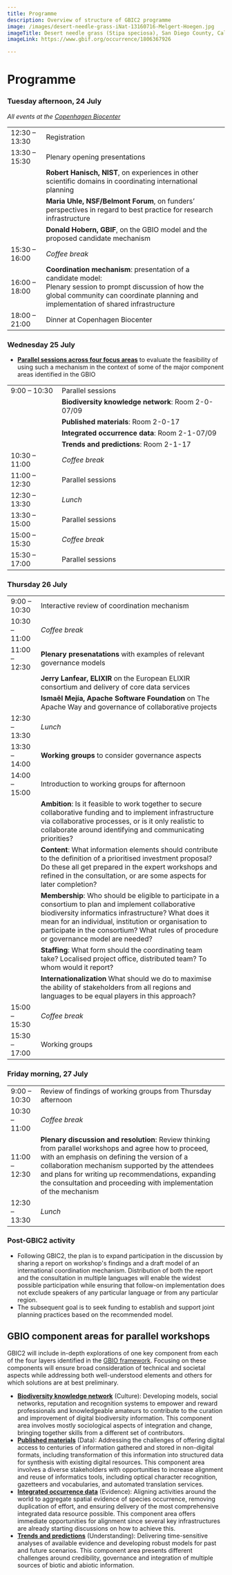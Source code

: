 ```yaml
---
title: Programme
description: Overview of structure of GBIC2 programme
image: /images/desert-needle-grass-iNat-13160716-Melgert-Hoegen.jpg
imageTitle: Desert needle grass (Stipa speciosa), San Diego County, Calif., USA. Photo Fred Melgert / Carla Hoegen, licensed under CC BY-NC 4.0 via iNaturalist.org
imageLink: https://www.gbif.org/occurrence/1806367926

---
```

# Programme

### Tuesday afternoon, 24 July 
_All events at the [Copenhagen Biocenter](https://www.biocenter.ku.dk/english/)_

|   |   |
|-------------	|-----------------------------------------------------------------------------	|
| 12:30 – 13:30 | Registration |
| 13:30 – 15:30 | Plenary opening presentations |
|  | **Robert Hanisch, NIST**, on experiences in other scientific domains in coordinating international planning |
|  | **Maria Uhle, NSF/Belmont Forum**, on funders’ perspectives in regard to best practice for research infrastructure |
|  | **Donald Hobern, GBIF**, on the GBIO model and the proposed candidate mechanism |
| 15:30 – 16:00 | _Coffee break_ |
| 16:00 – 18:00 | **Coordination mechanism**: presentation of a candidate model: <br/> Plenary session to prompt discussion of how the global community can coordinate planning and implementation of shared infrastructure |
| 18:00 – 21:00 | Dinner at Copenhagen Biocenter |

### Wednesday 25 July
+ [**Parallel sessions across four focus areas**](#areas) to evaluate the feasibility of using such a mechanism in the context of some of the major component areas identified in the GBIO

|   |   |
|-------------	|-----------------------------------------------------------------------------	|
| 9:00 – 10:30 | Parallel sessions |
|  | **Biodiversity knowledge network**: Room 2-0-07/09 |
|  | **Published materials**: Room 2-0-17  |
|  | **Integrated occurrence data**: Room 2-1-07/09  |
|  | **Trends and predictions**: Room 2-1-17  |
| 10:30 – 11:00 | _Coffee break_ |
| 11:00 – 12:30 | Parallel sessions |
| 12:30 – 13:30 | _Lunch_ |
| 13:30 – 15:00 | Parallel sessions |
| 15:00 – 15:30 | _Coffee break_ |
| 15:30 – 17:00 | Parallel sessions |


### Thursday 26 July

|   |   |
|-------------	|-----------------------------------------------------------------------------	|
| 9:00 – 10:30 | Interactive review of coordination mechanism |
| 10:30 – 11:00 | _Coffee break_ |
| 11:00 – 12:30 | **Plenary presenatations** with examples of relevant governance models |
|  | **Jerry Lanfear, ELIXIR** on the European ELIXIR consortium and delivery of core data services |
|  | **Ismaêl Mejía, Apache Software Foundation** on The Apache Way and governance of collaborative projects |
| 12:30 – 13:30 | _Lunch_ |
| 13:30 – 14:00 | **Working groups** to consider governance aspects|
| 14:00 – 15:00 | Introduction to working groups for afternoon |
|  | **Ambition**: Is it feasible to work together to secure collaborative funding and to implement infrastructure via collaborative processes, or is it only realistic to collaborate around identifying and communicating priorities? |
|  | **Content**: What information elements should contribute to the definition of a prioritised investment proposal? Do these all get prepared in the expert workshops and refined in the consultation, or are some aspects for later completion? |
|  | **Membership**: Who should be eligible to participate in a consortium to plan and implement collaborative biodiversity informatics infrastructure?  What does it mean for an individual, institution or organisation to participate in the consortium? What rules of procedure or governance model are needed? |
|  | **Staffing**: What form should the coordinating team take? Localised project office, distributed team? To whom would it report? |
|  | **Internationalization** What should we do to maximise the ability of stakeholders from all regions and languages to be equal players in this approach? |
| 15:00 – 15:30 | _Coffee break_ |
| 15:30 – 17:00 | Working groups |

### Friday morning, 27 July

|   |   |
|-------------	|-----------------------------------------------------------------------------	|
| 9:00 – 10:30 | Review of findings of working groups from Thursday afternoon |
| 10:30 – 11:00 | _Coffee break_ |
| 11:00 – 12:30 | **Plenary discussion and resolution**: Review thinking from parallel workshops and agree how to proceed, with an emphasis on defining the version of a collaboration mechanism supported by the attendees and plans for writing up recommendations, expanding the consultation and proceeding with implementation of the mechanism |
| 12:30 – 13:30 | _Lunch_ |


### Post-GBIC2 activity
+ Following GBIC2, the plan is to expand participation in the discussion by sharing a report on workshop's findings and a draft model of an international coordination mechanism. Distribution of both the report and the consultation in multiple languages will enable the widest possible participation while ensuring that follow-on implementation does not exclude speakers of any particular language or from any particular region.
+ The subsequent goal is to seek funding to establish and support joint planning practices based on the recommended model.

## <a name="areas"></a>GBIO component areas for parallel workshops

GBIC2 will include in-depth explorations of one key component from each of the four layers identified in the [GBIO framework](/raw/GBIO-framework.pdf). Focusing on these components will ensure broad consideration of technical and societal aspects while addressing both well-understood elements and others for which solutions are at best preliminary.

+ [**Biodiversity knowledge network**](./knowledge-network/) (Culture): Developing models, social networks, reputation and recognition systems to empower and reward professionals and knowledgeable amateurs to contribute to the curation and improvement of digital biodiversity information. This component area involves mostly sociological aspects of integration and change, bringing together skills from a different set of contributors.
+ [**Published materials**](./published-materials) (Data): Addressing the challenges of offering digital access to centuries of information gathered and stored in non-digital formats, including transformation of this information into structured data for synthesis with existing digital resources. This component area involves a diverse stakeholders with opportunities to increase alignment and reuse of informatics tools, including optical character recognition, gazetteers and vocabularies, and automated translation services.
+ [**Integrated occurrence data**](./occurrence-data/) (Evidence): Aligning activities around the world to aggregate spatial evidence of species occurrence, removing duplication of effort, and ensuring delivery of the most comprehensive integrated data resource possible. This component area offers immediate opportunities for alignment since several key infrastructures are already starting discussions on how to achieve this.
+ [**Trends and predictions**](./trends) (Understanding): Delivering time-sensitive analyses of available evidence and developing robust models for past and future scenarios. This component area presents different challenges around credibility, governance and integration of multiple sources of biotic and abiotic information.
